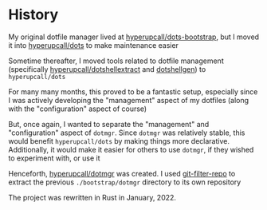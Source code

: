 # History

My original dotfile manager lived at [hyperupcall/dots-bootstrap](https://github.com/hyperupcall/dots-bootstrap), but I moved it into [hyperupcall/dots](https://github.com/dots) to make maintenance easier

Sometime thereafter, I moved tools related to dotfile management (specifically [hyperupcall/dotshellextract](https://github.com/hyperupcall/dotshellextract) and [dotshellgen](https://github.com/hyperupcall/dotshellgen)) to `hyperupcall/dots`

For many many months, this proved to be a fantastic setup, especially since I was actively developing the "management" aspect of my dotfiles (along with the "configuration" aspect of course)

But, once again, I wanted to separate the "management" and "configuration" aspect of `dotmgr`. Since `dotmgr` was relatively stable, this would benefit `hyperupcall/dots` by making things more declarative. Additionally, it would make it easier for others to use `dotmgr`, if they wished to experiment with, or use it

Henceforth, [hyperupcall/dotmgr](https://github.com/hyperupcall/dotmgr) was created. I used [git-filter-repo](https://github.com/newren/git-filter-repo) to extract the previous `./bootstrap/dotmgr` directory to its own repository

The project was rewritten in Rust in January, 2022.
